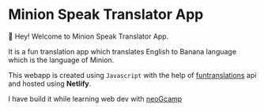 # Minion Speak Translator App

👋 Hey! Welcome to Minion Speak Translator App.

It is a fun translation app which translates English to Banana language which is the language of Minion.

This webapp is created using `Javascript` with the help of [funtranslations](https://funtranslations.com/) api and hosted using **Netlify**.

I have build it while learning web dev with [neoGcamp](https://neog.camp/)
